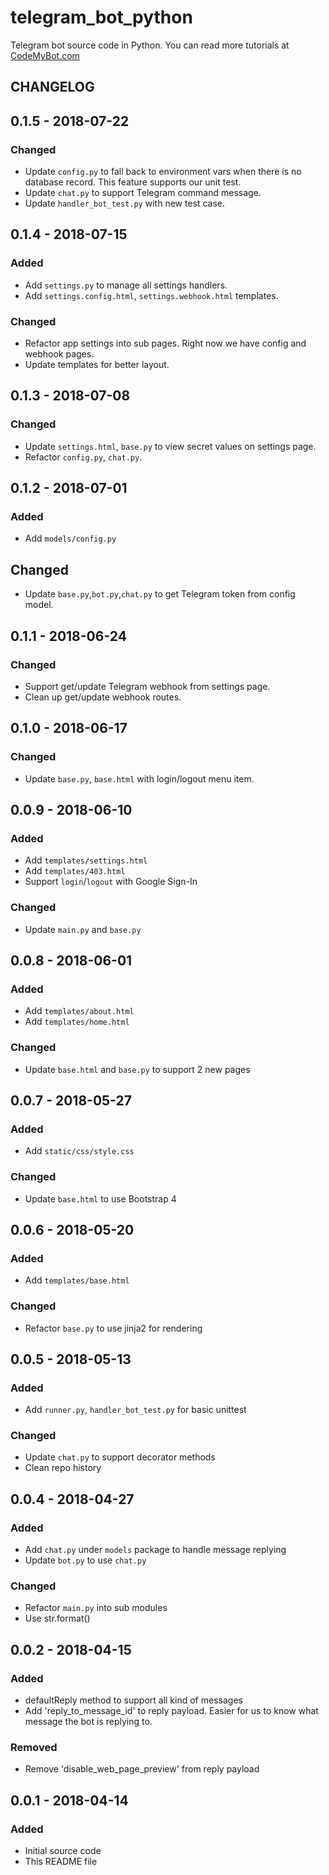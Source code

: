 # telegram_bot_python

Telegram bot source code in Python. You can read more tutorials at [CodeMyBot.com](http://codemybot.com)

## CHANGELOG

## 0.1.5 - 2018-07-22
### Changed
- Update `config.py` to fall back to environment vars when there is no database record. This feature supports our unit test.
- Update `chat.py` to support Telegram command message.
- Update `handler_bot_test.py` with new test case. 

## 0.1.4 - 2018-07-15
### Added
- Add `settings.py` to manage all settings handlers.
- Add `settings.config.html`, `settings.webhook.html` templates.

### Changed
- Refactor app settings into sub pages. Right now we have config and webhook pages.
- Update templates for better layout.

## 0.1.3 - 2018-07-08
### Changed
- Update `settings.html`, `base.py` to view secret values on settings page.
- Refactor `config.py`, `chat.py`.

## 0.1.2 - 2018-07-01
### Added
- Add `models/config.py`

## Changed
- Update `base.py`,`bot.py`,`chat.py` to get Telegram token from config model.

## 0.1.1 - 2018-06-24
### Changed
- Support get/update Telegram webhook from settings page.
- Clean up get/update webhook routes.

## 0.1.0 - 2018-06-17
### Changed
- Update `base.py`, `base.html` with login/logout menu item.

## 0.0.9 - 2018-06-10
### Added
- Add `templates/settings.html`
- Add `templates/403.html`
- Support `login`/`logout` with Google Sign-In

### Changed
- Update `main.py` and `base.py`

## 0.0.8 - 2018-06-01
### Added
- Add `templates/about.html`
- Add `templates/home.html`

### Changed
- Update `base.html` and `base.py` to support 2 new pages

## 0.0.7 - 2018-05-27
### Added
- Add `static/css/style.css`

### Changed
- Update `base.html` to use Bootstrap 4

## 0.0.6 - 2018-05-20
### Added
- Add `templates/base.html`

### Changed
- Refactor `base.py` to use jinja2 for rendering

## 0.0.5 - 2018-05-13
### Added
- Add `runner.py`, `handler_bot_test.py` for basic unittest

### Changed
- Update `chat.py` to support decorator methods
- Clean repo history

## 0.0.4 - 2018-04-27
### Added
- Add `chat.py` under `models` package to handle message replying
- Update `bot.py` to use `chat.py`

### Changed
- Refactor `main.py` into sub modules
- Use str.format() 

## 0.0.2 - 2018-04-15
### Added
- defaultReply method to support all kind of messages
- Add 'reply_to_message_id' to reply payload. Easier for us to know what message the bot is replying to. 

### Removed
- Remove 'disable_web_page_preview' from reply payload


## 0.0.1 - 2018-04-14
### Added
- Initial source code
- This README file